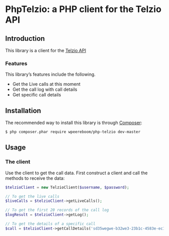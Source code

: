 PhpTelzio: a PHP client for the Telzio API
==============================================================

Introduction
------------

This library is a client for the
[Telzio API](https://telzio.com/support/api-calls/)
### Features

This library’s features include the following.

* Get the Live calls at this moment
* Get the call log with call details
* Get specific call details

Installation
------------

The recommended way to install this library is through [Composer](http://getcomposer.org):

```bash
$ php composer.phar require wpeereboom/php-telzio dev-master
```

Usage
-----

### The client

Use the client to get the call data. First construct a client and call the methods to receive the data:

```php
$telzioClient = new TelzioClient($username, $password);

// To get the live calls
$liveCalls = $telzioClient->getLiveCalls();

// To get the first 20 records of the call log
$logResult = $telzioClient->getLog();

// To get the details of a specific call
$call = $telzioClient->getCallDetails('sd35wegwe-b32we3-23b1c-4583e-ec1338asdc45e'); // CallUUID
```
